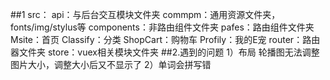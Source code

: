 ##1
	src：
		api：与后台交互模块文件夹
		commpm：通用资源文件夹，fonts/img/stylus等
		components：非路由组件文件夹
		pafes：路由组件文件夹
			Msite：首页
			Classify：分类
			ShopCart：购物车
			Profily：我的E宠
		router：路由器文件夹
		store：vuex相关模块文件夹
##2.遇到的问题
	1）布局
		轮播图无法调整图片大小，调整大小后又不显示了
	2）单词会拼写错